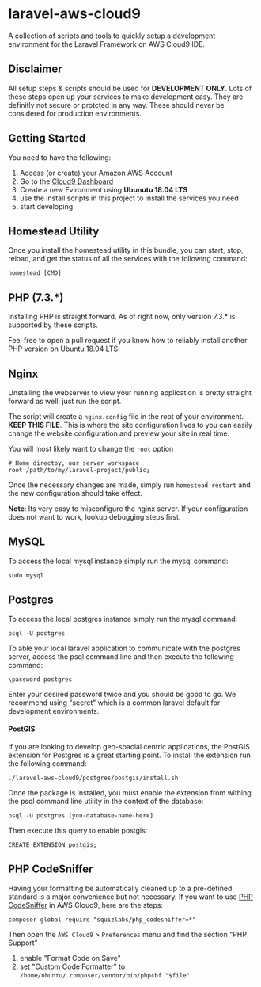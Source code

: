 # laravel-aws-cloud9

A collection of scripts and tools to quickly setup a development environment
for the Laravel Framework on AWS Cloud9 IDE.

## Disclaimer

All setup steps & scripts should be used for **DEVELOPMENT ONLY**.
Lots of these steps open up your services to make development easy.
They are definitly not secure or protcted in any way.
These should never be considered for production environments.

## Getting Started
You need to have the following:

1) Access (or create) your Amazon AWS Account
2) Go to the [Cloud9 Dashboard](https://console.aws.amazon.com/cloud9)
3) Create a new Evironment using **Ubunutu 18.04 LTS**
4) use the install scripts in this project to install the services you need
5) start developing


## Homestead Utility

Once you install the homestead utility in this bundle, you can start, stop, reload, and
get the status of all the services with the following command:

```
homestead [CMD]
```

## PHP (7.3.*)
Installing PHP is straight forward. As of right now, only version 7.3.* is
supported by these scripts.

Feel free to open a pull request if you know how to reliably install another PHP version on Ubuntu 18.04 LTS.

## Nginx
Unstalling the webserver to view your running application is
pretty straight forward as well: just run the script.

The script will create a ```nginx.config``` file in the root of your environment.
**KEEP THIS FILE**. This is where the site configuration lives to you can easily
change the website configuration and preview your site in real time.

You will most likely want to change the ```root``` option

```
# Home directoy, our server workspace
root /path/to/my/laravel-project/public;
```

Once the necessary changes are made, simply run ```homestead restart```
and the new configuration should take effect.

**Note**: Its very easy to misconfigure the nginx server.
If your configuration does not want to work, lookup debugging steps first.


## MySQL

To access the local mysql instance simply run the mysql command:

```
sudo mysql
```

## Postgres

To access the local postgres instance simply run the mysql command:

```
psql -U postgres
```

To able your local laravel application to communicate with the postgres server,
access the psql command line and then execute the following command:

```
\password postgres
```

Enter your desired password twice and you should be good to go. We recommend using
"secret" which is a common laravel default for development environments.

#### PostGIS

If you are looking to develop geo-spacial centric applications, the PostGIS extension
for Postgres is a great starting point. To install the extension run the following command:

```
./laravel-aws-cloud9/postgres/postgis/install.sh
```

Once the package is installed, you must enable the extension from withing the psql
command line utility in the context of the database:

```
psql -U postgres [you-database-name-here]
```

Then execute this query to enable postgis:

```
CREATE EXTENSION postgis;
```

## PHP CodeSniffer

Having your formatting be automatically cleaned up to a pre-defined standard
is a major convenience but not necessary. If you want to use [PHP CodeSniffer](https://github.com/squizlabs/PHP_CodeSniffer) in
AWS Cloud9, here are the steps:

```
composer global require "squizlabs/php_codesniffer=*"
```

Then open the ```AWS Cloud9``` > ```Preferences``` menu and find the section "PHP Support"

1) enable "Format Code on Save"
2) set "Custom Code Formatter" to ```/home/ubuntu/.composer/vendor/bin/phpcbf "$file"```
